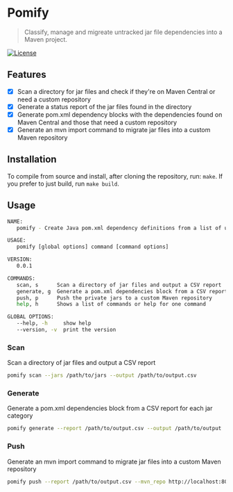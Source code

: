 # Pomify

> Classify, manage and migreate untracked jar file dependencies into a Maven project.

[![License](https://img.shields.io/badge/License-Apache_2.0-blue.svg)](https://opensource.org/licenses/Apache-2.0)

## Features

- [x] Scan a directory for jar files and check if they're on Maven Central or need a custom repository
- [x] Generate a status report of the jar files found in the directory
- [x] Generate pom.xml dependency blocks with the dependencies found on Maven Central and those that need a custom repository
- [x] Generate an mvn import command to migrate jar files into a custom Maven repository

## Installation

To compile from source and install, after cloning the repository, run: `make`. If you prefer to just build, run `make build`.

## Usage

```bash
NAME:
   pomify - Create Java pom.xml dependency definitions from a list of unknown jar files

USAGE:
   pomify [global options] command [command options]

VERSION:
   0.0.1

COMMANDS:
   scan, s      Scan a directory of jar files and output a CSV report
   generate, g  Generate a pom.xml dependencies block from a CSV report for each jar category
   push, p      Push the private jars to a custom Maven repository
   help, h      Shows a list of commands or help for one command

GLOBAL OPTIONS:
   --help, -h     show help
   --version, -v  print the version
```

### Scan
Scan a directory of jar files and output a CSV report

```bash
pomify scan --jars /path/to/jars --output /path/to/output.csv
```

### Generate

Generate a pom.xml dependencies block from a CSV report for each jar category

```bash
pomify generate --report /path/to/output.csv --output /path/to/output
```

### Push

Generate an mvn import command to migrate jar files into a custom Maven repository

```bash
pomify push --report /path/to/output.csv --mvn_repo http://localhost:8081/repository/maven-releases
```

